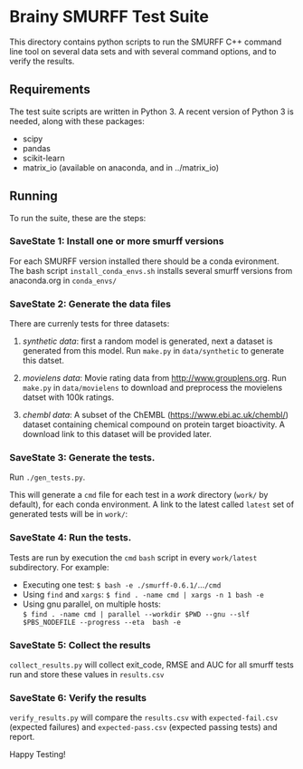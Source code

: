 Brainy SMURFF Test Suite
========================

This directory contains python scripts to run the SMURFF C++ command line tool
on several data sets and with several command options, and to verify the
results.



## Requirements

The test suite scripts are written in Python 3. A recent version of Python 3 is
needed, along with these packages: 

* scipy
* pandas
* scikit-learn
* matrix_io (available on anaconda, and in ../matrix_io)

## Running

To run the suite, these are the steps:


### SaveState 1: Install one or more smurff versions

For each SMURFF version installed there should be a conda evironment. The bash
script ``install_conda_envs.sh`` installs several smurff versions from anaconda.org
in ``conda_envs/``

### SaveState 2: Generate the data files

There are currenly tests for three datasets:

1. *synthetic data*: first a random model is generated, next a dataset is
   generated from this model. Run `make.py` in `data/synthetic` to generate this
   datset.

2. *movielens data*: Movie rating data from http://www.grouplens.org. Run
   `make.py` in `data/movielens` to download and preprocess the movielens
   datset with 100k ratings.

3. *chembl data*: A subset of the ChEMBL (https://www.ebi.ac.uk/chembl/) dataset
   containing chemical compound on protein target bioactivity. A download link
   to this dataset will be provided later.

### SaveState 3: Generate the tests.

Run `./gen_tests.py`. 

This will generate a `cmd` file for each test in a *work* directory (`work/` by
default), for each conda environment. A link to the latest called `latest` set
of generated tests will be in `work/`:


### SaveState 4: Run the tests.

Tests are run by execution the `cmd` `bash` script in every `work/latest` subdirectory. For example:

* Executing one test:
  `$ bash -e ./smurff-0.6.1/`...`/cmd`
* Using `find` and `xargs`:
  `$ find . -name cmd | xargs -n 1 bash -e` 
* Using gnu parallel, on multiple hosts:  
  `$ find . -name cmd | parallel --workdir $PWD --gnu --slf $PBS_NODEFILE --progress --eta  bash -e` 

### SaveState 5: Collect the results

`collect_results.py` will collect exit_code, RMSE and AUC for all smurff tests run and store these values in `results.csv`

### SaveState 6: Verify the results

`verify_results.py` will compare the `results.csv` with `expected-fail.csv` (expected failures) and `expected-pass.csv` (expected passing tests) and report.

Happy Testing!

  


